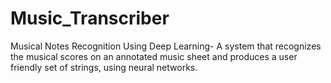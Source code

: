 # Music_Transcriber
Musical Notes Recognition Using Deep Learning- A system that recognizes the musical scores on an annotated music sheet and produces a user friendly set of strings, using neural networks.
